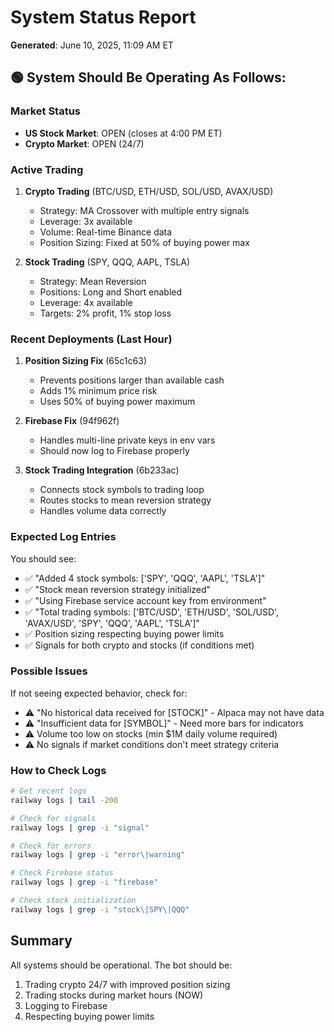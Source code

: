 # System Status Report
**Generated**: June 10, 2025, 11:09 AM ET

## 🟢 System Should Be Operating As Follows:

### Market Status
- **US Stock Market**: OPEN (closes at 4:00 PM ET)
- **Crypto Market**: OPEN (24/7)

### Active Trading
1. **Crypto Trading** (BTC/USD, ETH/USD, SOL/USD, AVAX/USD)
   - Strategy: MA Crossover with multiple entry signals
   - Leverage: 3x available
   - Volume: Real-time Binance data
   - Position Sizing: Fixed at 50% of buying power max

2. **Stock Trading** (SPY, QQQ, AAPL, TSLA)
   - Strategy: Mean Reversion
   - Positions: Long and Short enabled
   - Leverage: 4x available
   - Targets: 2% profit, 1% stop loss

### Recent Deployments (Last Hour)
1. **Position Sizing Fix** (65c1c63)
   - Prevents positions larger than available cash
   - Adds 1% minimum price risk
   - Uses 50% of buying power maximum

2. **Firebase Fix** (94f962f)
   - Handles multi-line private keys in env vars
   - Should now log to Firebase properly

3. **Stock Trading Integration** (6b233ac)
   - Connects stock symbols to trading loop
   - Routes stocks to mean reversion strategy
   - Handles volume data correctly

### Expected Log Entries
You should see:
- ✅ "Added 4 stock symbols: ['SPY', 'QQQ', 'AAPL', 'TSLA']"
- ✅ "Stock mean reversion strategy initialized"
- ✅ "Using Firebase service account key from environment"
- ✅ "Total trading symbols: ['BTC/USD', 'ETH/USD', 'SOL/USD', 'AVAX/USD', 'SPY', 'QQQ', 'AAPL', 'TSLA']"
- ✅ Position sizing respecting buying power limits
- ✅ Signals for both crypto and stocks (if conditions met)

### Possible Issues
If not seeing expected behavior, check for:
- ⚠️ "No historical data received for [STOCK]" - Alpaca may not have data
- ⚠️ "Insufficient data for [SYMBOL]" - Need more bars for indicators
- ⚠️ Volume too low on stocks (min $1M daily volume required)
- ⚠️ No signals if market conditions don't meet strategy criteria

### How to Check Logs
```bash
# Get recent logs
railway logs | tail -200

# Check for signals
railway logs | grep -i "signal"

# Check for errors
railway logs | grep -i "error\|warning"

# Check Firebase status
railway logs | grep -i "firebase"

# Check stock initialization
railway logs | grep -i "stock\|SPY\|QQQ"
```

## Summary
All systems should be operational. The bot should be:
1. Trading crypto 24/7 with improved position sizing
2. Trading stocks during market hours (NOW)
3. Logging to Firebase
4. Respecting buying power limits